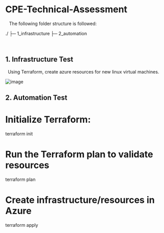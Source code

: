 # CPE-Technical-Assessment
  
The following folder structure is followed:

./
├─ 1_infrastructure
├─ 2_automation

 
## 1. Infrastructure Test
 
Using Terraform, create azure resources for new linux virtual machines. 

![image](https://user-images.githubusercontent.com/28523810/165737050-9b4d64b3-7320-4ee3-91ce-5b641a4e740f.png)

 
## 2. Automation Test

# Initialize Terraform: 

 terraform init
 
# Run the Terraform plan to validate resources

 terraform plan

# Create infrastructure/resources in Azure 

 terraform apply

